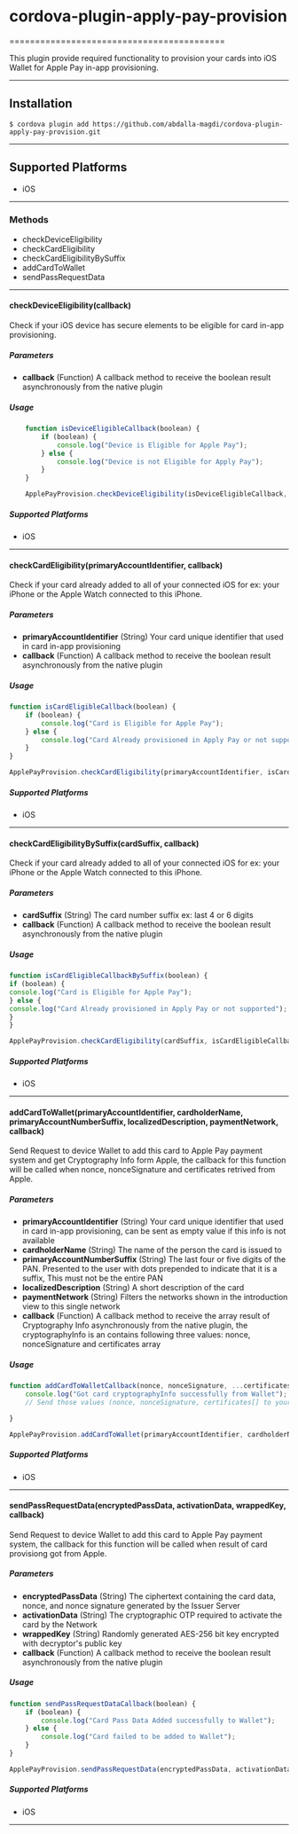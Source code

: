 # cordova-plugin-apply-pay-provision
==========================================

This plugin provide required functionality to provision your cards into iOS Wallet for Apple Pay in-app provisioning.

---------------
## Installation

    $ cordova plugin add https://github.com/abdalla-magdi/cordova-plugin-apply-pay-provision.git

----------------------
## Supported Platforms

- iOS

-----------
### Methods

- checkDeviceEligibility
- checkCardEligibility
- checkCardEligibilityBySuffix
- addCardToWallet
- sendPassRequestData

--------------------------------------------------------
#### checkDeviceEligibility(callback)

Check if your iOS device has secure elements to be eligible for card in-app provisioning.

##### Parameters

- __callback__ (Function) A callback method to receive the boolean result asynchronously from the native plugin

##### Usage

```javascript
    function isDeviceEligibleCallback(boolean) {
        if (boolean) {
            console.log("Device is Eligible for Apple Pay");
        } else {
            console.log("Device is not Eligible for Apply Pay");
        }
    }

    ApplePayProvision.checkDeviceEligibility(isDeviceEligibleCallback, errorCallback);
```

##### Supported Platforms

- iOS

-----------------------------------------------------
#### checkCardEligibility(primaryAccountIdentifier, callback)

Check if your card already added to all of your connected iOS for ex: your iPhone or the Apple Watch connected to this iPhone.

##### Parameters
- __primaryAccountIdentifier__ (String) Your card unique identifier that used in card in-app provisioning
- __callback__ (Function) A callback method to receive the boolean result asynchronously from the native plugin

##### Usage

```javascript
function isCardEligibleCallback(boolean) {
    if (boolean) {
        console.log("Card is Eligible for Apple Pay");
    } else {
        console.log("Card Already provisioned in Apply Pay or not supported");
    }
}

ApplePayProvision.checkCardEligibility(primaryAccountIdentifier, isCardEligibleCallback, errorCallback);
```

##### Supported Platforms

- iOS

-----------------------------------------------------
#### checkCardEligibilityBySuffix(cardSuffix, callback)

Check if your card already added to all of your connected iOS for ex: your iPhone or the Apple Watch connected to this iPhone.

##### Parameters
- __cardSuffix__ (String) The card number suffix ex: last 4 or 6 digits
- __callback__ (Function) A callback method to receive the boolean result asynchronously from the native plugin

##### Usage

```javascript
function isCardEligibleCallbackBySuffix(boolean) {
if (boolean) {
console.log("Card is Eligible for Apple Pay");
} else {
console.log("Card Already provisioned in Apply Pay or not supported");
}
}

ApplePayProvision.checkCardEligibility(cardSuffix, isCardEligibleCallback, errorCallback);
```

##### Supported Platforms

- iOS

-----------------------------------------------------
#### addCardToWallet(primaryAccountIdentifier, cardholderName, primaryAccountNumberSuffix, localizedDescription, paymentNetwork, callback)

Send Request to device Wallet to add this card to Apple Pay payment system and get Cryptography Info form Apple, the callback for this function will be called when nonce, nonceSignature and certificates retrived from Apple.

##### Parameters
- __primaryAccountIdentifier__ (String) Your card unique identifier that used in card in-app provisioning, can be sent as empty value if this info is not available
- __cardholderName__ (String) The name of the person the card is issued to
- __primaryAccountNumberSuffix__ (String) The last four or five digits of the PAN. Presented to the user with dots prepended to indicate that it is a suffix, This must not be the entire PAN
- __localizedDescription__ (String) A short description of the card
- __paymentNetwork__ (String) Filters the networks shown in the introduction view to this single network
- __callback__ (Function) A callback method to receive the array result of Cryptography Info asynchronously from the native plugin, the cryptographyInfo is an contains following three values: nonce, nonceSignature and certificates array

##### Usage

```javascript
function addCardToWalletCallback(nonce, nonceSignature, ...certificates) {
    console.log("Got card cryptographyInfo successfully from Wallet");
    // Send those values (nonce, nonceSignature, certificates[] to your Issuer server to preprate the pass data requested in method sendPassRequestData

}

ApplePayProvision.addCardToWallet(primaryAccountIdentifier, cardholderName, primaryAccountNumberSuffix, localizedDescription, paymentNetwork, addCardToWalletCallback, errorCallback);
```

##### Supported Platforms

- iOS

-----------------------------------------------------
#### sendPassRequestData(encryptedPassData, activationData, wrappedKey, callback)

Send Request to device Wallet to add this card to Apple Pay payment system, the callback for this function will be called when result of card provisiong got from Apple.

##### Parameters
- __encryptedPassData__ (String) The ciphertext containing the card data, nonce, and nonce signature generated by the Issuer Server
- __activationData__ (String) The cryptographic OTP required to activate the card by the Network
- __wrappedKey__ (String) Randomly generated AES-256 bit key encrypted with decryptor's public key
- __callback__ (Function) A callback method to receive the boolean result asynchronously from the native plugin

##### Usage

```javascript
function sendPassRequestDataCallback(boolean) {
    if (boolean) {
        console.log("Card Pass Data Added successfully to Wallet");
    } else {
        console.log("Card failed to be added to Wallet");
    }
}

ApplePayProvision.sendPassRequestData(encryptedPassData, activationData, wrappedKey, sendPassRequestDataCallback, errorCallback);
```

##### Supported Platforms

- iOS

-----------------------------------------------------
